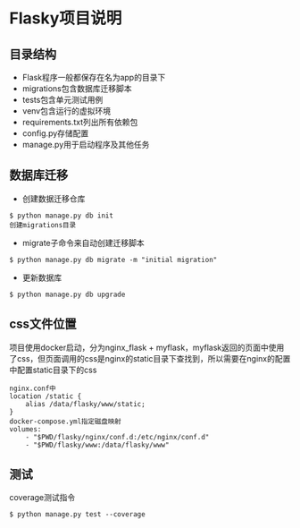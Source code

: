 # Flasky项目说明

## 目录结构
- Flask程序一般都保存在名为app的目录下
- migrations包含数据库迁移脚本
- tests包含单元测试用例
- venv包含运行的虚拟环境
- requirements.txt列出所有依赖包
- config.py存储配置
- manage.py用于启动程序及其他任务


## 数据库迁移
- 创建数据迁移仓库
```
$ python manage.py db init
创建migrations目录
```
- migrate子命令来自动创建迁移脚本
```
$ python manage.py db migrate -m "initial migration"
```
- 更新数据库
```
$ python manage.py db upgrade
```

## css文件位置
项目使用docker启动，分为nginx_flask + myflask，myflask返回的页面中使用了css，但页面调用的css是nginx的static目录下查找到，所以需要在nginx的配置中配置static目录下的css
```
nginx.conf中
location /static {
    alias /data/flasky/www/static;
}
docker-compose.yml指定磁盘映射
volumes:
    - "$PWD/flasky/nginx/conf.d:/etc/nginx/conf.d"
    - "$PWD/flasky/www:/data/flasky/www"
```

## 测试
coverage测试指令
```
$ python manage.py test --coverage
```